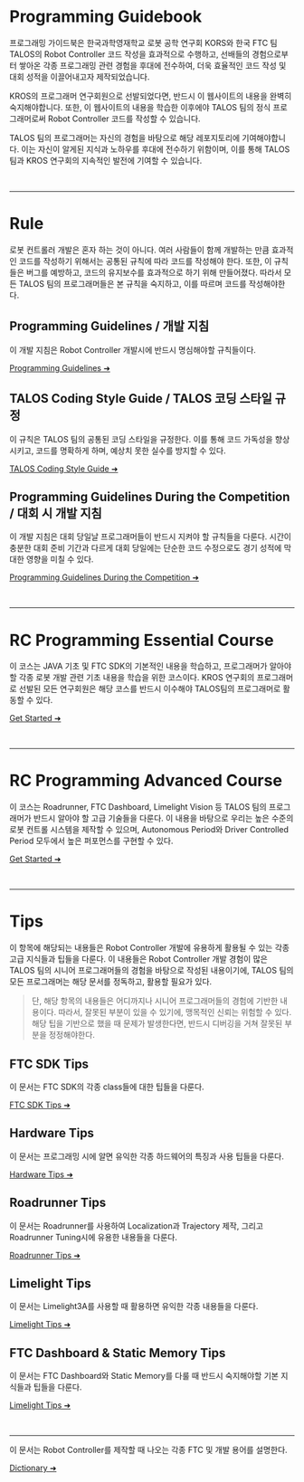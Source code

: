 # Programming Guidebook

프로그래밍 가이드북은 한국과학영재학교 로봇 공학 연구회 KORS와 한국 FTC 팀 TALOS의 Robot Controller 코드 작성을 효과적으로 수행하고,
선배들의 경험으로부터 쌓아온 각종 프로그래밍 관련 경험을 후대에 전수하여,
더욱 효율적인 코드 작성 및 대회 성적을 이끌어내고자 제작되었습니다.

KROS의 프로그래머 연구회원으로 선발되었다면, 반드시 이 웹사이트의 내용을 완벽히 숙지해야합니다.
또한, 이 웹사이트의 내용을 학습한 이후에야 TALOS 팀의 정식 프로그래머로써 Robot Controller 코드를 작성할 수 있습니다.

TALOS 팀의 프로그래머는 자신의 경험을 바탕으로 해당 레포지토리에 기여해야합니다.
이는 자신이 알게된 지식과 노하우를 후대에 전수하기 위함이며, 이를 통해 TALOS 팀과 KROS 연구회의 지속적인 발전에 기여할 수 있습니다.

<br>

---

# Rule
로봇 컨트롤러 개발은 혼자 하는 것이 아니다. 여러 사람들이 함께 개발하는 만큼 효과적인 코드를 작성하기 위해서는 공통된 규칙에 따라 코드를 작성해야 한다.
또한, 이 규칙들은 버그를 예방하고, 코드의 유지보수를 효과적으로 하기 위해 만들어졌다. 따라서 모든 TALOS 팀의 프로그래머들은 본 규칙을 숙지하고, 이를 따르며 코드를 작성해야한다.

## Programming Guidelines / 개발 지침
이 개발 지침은 Robot Controller 개발시에 반드시 명심해야할 규칙들이다.     

[Programming Guidelines ➜](./rule/programming-guidelines)

## TALOS Coding Style Guide / TALOS 코딩 스타일 규정
이 규칙은 TALOS 팀의 공통된 코딩 스타일을 규정한다. 이를 통해 코드 가독성을 향상시키고, 코드를 명확하게 하며, 예상치 못한 실수를 방지할 수 있다.     

[TALOS Coding Style Guide ➜](./rule/TALOS-coding-style-guide)

## Programming Guidelines During the Competition / 대회 시 개발 지침
이 개발 지침은 대회 당일날 프로그래머들이 반드시 지켜야 할 규칙들을 다룬다. 시간이 충분한 대회 준비 기간과 다르게 대회 당일에는 단순한 코드 수정으로도 경기 성적에 막대한 영향을 미칠 수 있다.

[Programming Guidelines During the Competition ➜](./rule/programming-guidelines-during-the-competition)

<br>

---

# RC Programming Essential Course
이 코스는 JAVA 기초 및 FTC SDK의 기본적인 내용을 학습하고, 프로그래머가 알아야 할 각종 로봇 개발 관련 기초 내용을 학습을 위한 코스이다.
KROS 연구회의 프로그래머로 선발된 모든 연구회원은 해당 코스를 반드시 이수해야 TALOS팀의 프로그래머로 활동할 수 있다.     

[Get Started ➜]()

<br>

---

# RC Programming Advanced Course
이 코스는 Roadrunner, FTC Dashboard, Limelight Vision 등 TALOS 팀의 프로그래머가 반드시 알아야 할 고급 기술들을 다룬다.
이 내용을 바탕으로 우리는 높은 수준의 로봇 컨트롤 시스템을 제작할 수 있으며, Autonomous Period와 Driver Controlled Period 모두에서 높은 퍼포먼스를 구현할 수 있다.

[Get Started ➜]()

<br>

---

# Tips
이 항목에 해당되는 내용들은 Robot Controller 개발에 유용하게 활용될 수 있는 각종 고급 지식들과 팁들을 다룬다. 
이 내용들은 Robot Controller 개발 경험이 많은 TALOS 팀의 시니어 프로그래머들의 경험을 바탕으로 작성된 내용이기에, TALOS 팀의 모든 프로그래머는 해당 문서를 정독하고, 활용할 필요가 있다.

> 단, 해당 항목의 내용들은 어디까지나 시니어 프로그래머들의 경험에 기반한 내용이다. 따라서, 잘못된 부분이 있을 수 있기에, 맹목적인 신뢰는 위험할 수 있다.
> 해당 팁을 기반으로 했을 때 문제가 발생한다면, 반드시 디버깅을 거쳐 잘못된 부분을 정정해야한다.

## FTC SDK Tips
이 문서는 FTC SDK의 각종 class들에 대한 팁들을 다룬다.     

[FTC SDK Tips ➜]()

## Hardware Tips
이 문서는 프로그래밍 시에 알면 유익한 각종 하드웨어의 특징과 사용 팁들을 다룬다.     

[Hardware Tips ➜]()

## Roadrunner Tips
이 문서는 Roadrunner를 사용하여 Localization과 Trajectory 제작, 그리고 Roadrunner Tuning시에 유용한 내용들을 다룬다.     

[Roadrunner Tips ➜]()

## Limelight Tips
이 문서는 Limelight3A를 사용할 때 활용하면 유익한 각종 내용들을 다룬다.     

[Limelight Tips ➜]()

## FTC Dashboard & Static Memory Tips
이 문서는 FTC Dashboard와 Static Memory를 다룰 때 반드시 숙지해야할 기본 지식들과 팁들을 다룬다.     

[Limelight Tips ➜]()

<br>

---

이 문서는 Robot Controller를 제작할 때 나오는 각종 FTC 및 개발 용어를 설명한다.

[Dictionary ➜]()
